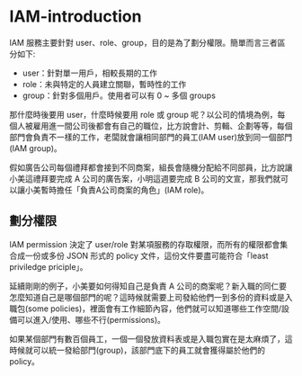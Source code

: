 # IAM-introduction
IAM 服務主要針對 user、role、group，目的是為了劃分權限。簡單而言三者區分如下:

- user：針對單一用戶，相較長期的工作
- role：未與特定的人員建立關聯，暫時性的工作
- group：針對多個用戶。使用者可以有 0 ~ 多個 groups

那什麼時後要用 user，什麼時候要用 role 或 group 呢？以公司的情境為例，每個人被雇用進一間公司後都會有自己的職位，比方說會計、剪輯、企劃等等，每個部門會負責不一樣的工作，老闆就會讓相同部門的員工(IAM user)放到同一個部門(IAM group)。

假如廣告公司每個禮拜都會接到不同商案，組長會隨機分配給不同部員，比方說讓小美這禮拜要完成 A 公司的廣告案，小明這週要完成 B 公司的文宣，那我們就可以讓小美暫時擔任「負責A公司商案的角色」(IAM role)。

## 劃分權限
IAM permission 決定了 user/role 對某項服務的存取權限，而所有的權限都會集合成一份或多份 JSON 形式的 policy 文件，這份文件要盡可能符合「least priviledge priciple」。

延續剛剛的例子，小美要如何得知自己是負責 A 公司的商案呢？新入職的同仁要怎麼知道自己是哪個部門的呢？這時候就需要上司發給他們一到多份的資料或是入職包(some policies)，裡面會有工作細節內容，他們就可以知道哪些工作空間/設備可以進入/使用、哪些不行(permissions)。

如果某個部門有數百個員工，一個一個發放資料表或是入職包實在是太麻煩了，這時候就可以統一發給部門(group)，該部門底下的員工就會獲得屬於他們的 policy。


